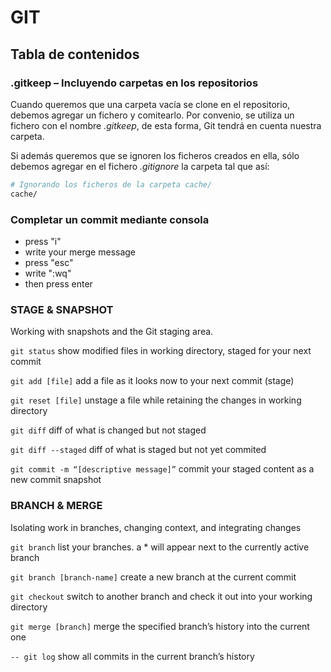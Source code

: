 # GIT

## Tabla de contenidos

### .gitkeep – Incluyendo carpetas en los repositorios

Cuando queremos que una carpeta vacía se clone en el repositorio, debemos agregar un fichero y comitearlo. Por convenio, se utiliza un fichero con el nombre _.gitkeep_, de esta forma, Git tendrá en cuenta nuestra carpeta.

Si además queremos que se ignoren los ficheros creados en ella, sólo debemos agregar en el fichero _.gitignore_ la carpeta tal que así:

```bash
# Ignorando los ficheros de la carpeta cache/
cache/
```

### Completar un commit mediante consola

- press "i"
- write your merge message
- press "esc"
- write ":wq"
- then press enter

### STAGE & SNAPSHOT

Working with snapshots and the Git staging area.

`git status` show modified files in working directory, staged for your next commit

`git add [file]` add a file as it looks now to your next commit (stage)

`git reset [file]` unstage a file while retaining the changes in working directory

`git diff` diff of what is changed but not staged

`git diff --staged` diff of what is staged but not yet commited

`git commit -m “[descriptive message]”` commit your staged content as a new commit snapshot

### BRANCH & MERGE
Isolating work in branches, changing context, and integrating changes

`git branch` list your branches. a * will appear next to the currently active branch

`git branch [branch-name]` create a new branch at the current commit

`git checkout` switch to another branch and check it out into your working directory

`git merge [branch]` merge the specified branch’s history into the current one

`-- git log` show all commits in the current branch’s history